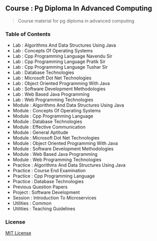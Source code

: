 ## Course : Pg Diploma In Advanced Computing

> Course material for pg diploma in advanced computing

### Table of Contents

- Lab : Algorithms And Data Structures Using Java
- Lab : Concepts Of Operating Systems
- Lab : Cpp Programming Language Navendu Sir
- Lab : Cpp Programming Language Pratik Sir
- Lab : Cpp Programming Language Tushar Sir
- Lab : Database Technologies
- Lab : Microsoft Dot Net Technologies
- Lab : Object Oriented Programming With Java
- Lab : Software Development Methodologies
- Lab : Web Based Java Programming
- Lab : Web Programming Technologies
- Module : Algorithms And Data Structures Using Java
- Module : Concepts Of Operating Systems
- Module : Cpp Programming Language
- Module : Database Technologies
- Module : Effective Communication
- Module : General Aptitude
- Module : Microsoft Dot Net Technologies
- Module : Object Oriented Programming With Java
- Module : Software Development Methodologies
- Module : Web Based Java Programming
- Module : Web Programming Technologies
- Practice : Algorithms And Data Structures Using Java
- Practice : Course End Examination
- Practice : Cpp Programming Language
- Practice : Database Technologies
- Previous Question Papers
- Project : Software Development
- Session : Introduction To Microservices
- Utilities : Common
- Utilities : Teaching Guidelines

### License

[MIT License](license)